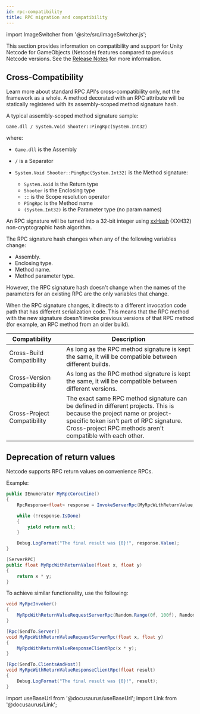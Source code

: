 ```yaml
---
id: rpc-compatibility
title: RPC migration and compatibility
---
```

import ImageSwitcher from '@site/src/ImageSwitcher.js';

This section provides information on compatibility and support for Unity Netcode for GameObjects (Netcode) features compared to previous Netcode versions. See the [Release Notes](../../../../releases/introduction) for more information.

## Cross-Compatibility

Learn more about standard RPC API's cross-compatibility only, not the framework as a whole. A method decorated with an RPC attribute will be statically registered with its assembly-scoped method signature hash.

A typical assembly-scoped method signature sample:

```
Game.dll / System.Void Shooter::PingRpc(System.Int32)
```

where:

- `Game.dll` is the Assembly
- `/` is a Separator
- `System.Void Shooter::PingRpc(System.Int32)` is the Method signature:

    - `System.Void` is the Return type
    - `Shooter` is the Enclosing type
    - `::` is the Scope resolution operator
    - `PingRpc` is the Method name
    - `(System.Int32)` is the Parameter type (no param names)

An RPC signature will be turned into a 32-bit integer using [xxHash](https://cyan4973.github.io/xxHash/) (XXH32) non-cryptographic hash algorithm.

The RPC signature hash changes when any of the following variables change: 
* Assembly.
* Enclosing type.
* Method name.
* Method parameter type.

However, the RPC signature hash doesn't change when the names of the parameters for an existing RPC are the only variables that change.

When the RPC signature changes, it directs to a different invocation code path that has different serialization code. This means that the RPC method with the new signature doesn't invoke previous versions of that RPC method (for example, an RPC method from an older build).

| Compatibility | <i class="fp-check"></i> | Description |
| -- | :--: | -- |
| Cross-Build Compatibility | <i class="fp-check"></i> | As long as the RPC method signature is kept the same, it will be compatible between different builds. |
| Cross-Version Compatibility | <i class="fp-check"></i> | As long as the RPC method signature is kept the same, it will be compatible between different versions. |
| Cross-Project Compatibility | <i class="fp-x"></i> | The exact same RPC method signature can be defined in different projects. This is because the project name or project-specific token isn't part of RPC signature. Cross-project RPC methods aren't compatible with each other. |

## Deprecation of return values

Netcode supports RPC return values on convenience RPCs.

Example:

```csharp
public IEnumerator MyRpcCoroutine()
{
    RpcResponse<float> response = InvokeServerRpc(MyRpcWithReturnValue, Random.Range(0f, 100f), Random.Range(0f, 100f));

    while (!response.IsDone)
    {
        yield return null;
    }

    Debug.LogFormat("The final result was {0}!", response.Value);
}

[ServerRPC]
public float MyRpcWithReturnValue(float x, float y)
{
    return x * y;
}

```

To achieve similar functionality, use the following:

```csharp
void MyRpcInvoker()
{
    MyRpcWithReturnValueRequestServerRpc(Random.Range(0f, 100f), Random.Range(0f, 100f));
}

[Rpc(SendTo.Server)]
void MyRpcWithReturnValueRequestServerRpc(float x, float y)
{
    MyRpcWithReturnValueResponseClientRpc(x * y);
}

[Rpc(SendTo.ClientsAndHost)]
void MyRpcWithReturnValueResponseClientRpc(float result)
{
    Debug.LogFormat("The final result was {0}!", result);
}
```

import useBaseUrl from '@docusaurus/useBaseUrl';
import Link from '@docusaurus/Link';
